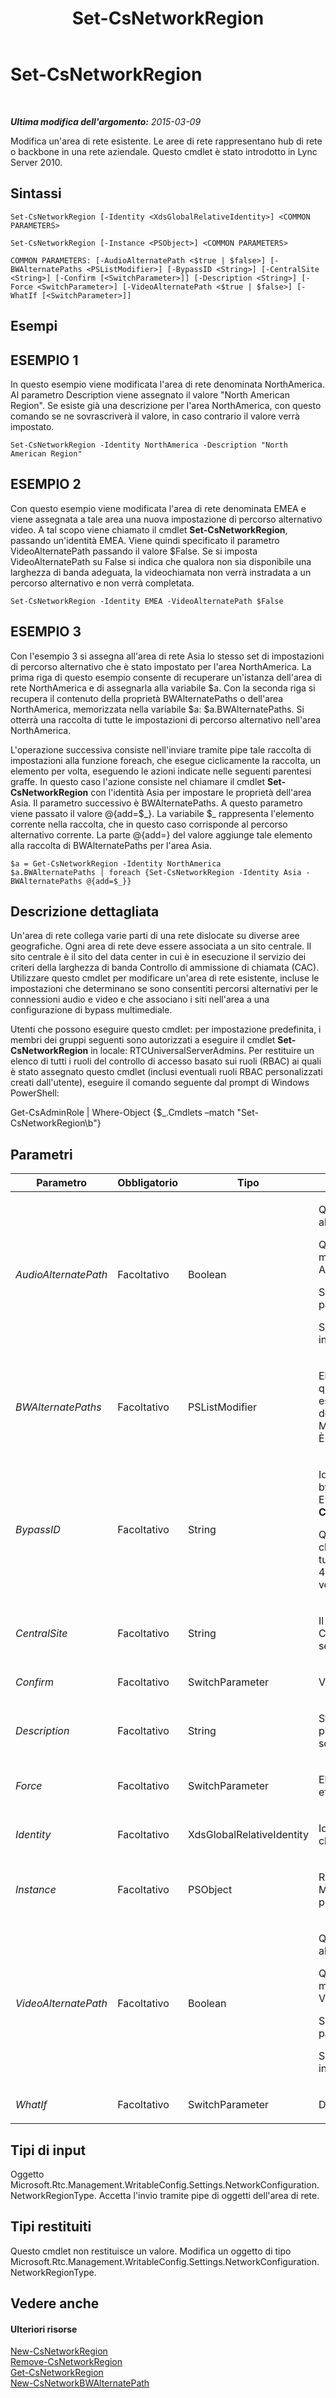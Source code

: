 ﻿---
title: Set-CsNetworkRegion
TOCTitle: Set-CsNetworkRegion
ms:assetid: ffa1774b-ac60-4392-ad55-07bb887bf945
ms:mtpsurl: https://technet.microsoft.com/it-it/library/Gg413089(v=OCS.15)
ms:contentKeyID: 49302591
ms.date: 08/24/2015
mtps_version: v=OCS.15
ms.translationtype: HT
---

# Set-CsNetworkRegion

 

_**Ultima modifica dell'argomento:** 2015-03-09_

Modifica un'area di rete esistente. Le aree di rete rappresentano hub di rete o backbone in una rete aziendale. Questo cmdlet è stato introdotto in Lync Server 2010.

## Sintassi

    Set-CsNetworkRegion [-Identity <XdsGlobalRelativeIdentity>] <COMMON PARAMETERS>

    Set-CsNetworkRegion [-Instance <PSObject>] <COMMON PARAMETERS>

    COMMON PARAMETERS: [-AudioAlternatePath <$true | $false>] [-BWAlternatePaths <PSListModifier>] [-BypassID <String>] [-CentralSite <String>] [-Confirm [<SwitchParameter>]] [-Description <String>] [-Force <SwitchParameter>] [-VideoAlternatePath <$true | $false>] [-WhatIf [<SwitchParameter>]]

## Esempi

## ESEMPIO 1

In questo esempio viene modificata l'area di rete denominata NorthAmerica. Al parametro Description viene assegnato il valore "North American Region". Se esiste già una descrizione per l'area NorthAmerica, con questo comando se ne sovrascriverà il valore, in caso contrario il valore verrà impostato.

    Set-CsNetworkRegion -Identity NorthAmerica -Description "North American Region"

## ESEMPIO 2

Con questo esempio viene modificata l'area di rete denominata EMEA e viene assegnata a tale area una nuova impostazione di percorso alternativo video. A tal scopo viene chiamato il cmdlet **Set-CsNetworkRegion**, passando un'identità EMEA. Viene quindi specificato il parametro VideoAlternatePath passando il valore $False. Se si imposta VideoAlternatePath su False si indica che qualora non sia disponibile una larghezza di banda adeguata, la videochiamata non verrà instradata a un percorso alternativo e non verrà completata.

    Set-CsNetworkRegion -Identity EMEA -VideoAlternatePath $False

## ESEMPIO 3

Con l'esempio 3 si assegna all'area di rete Asia lo stesso set di impostazioni di percorso alternativo che è stato impostato per l'area NorthAmerica. La prima riga di questo esempio consente di recuperare un'istanza dell'area di rete NorthAmerica e di assegnarla alla variabile $a. Con la seconda riga si recupera il contenuto della proprietà BWAlternatePaths o dell'area NorthAmerica, memorizzata nella variabile $a: $a.BWAlternatePaths. Si otterrà una raccolta di tutte le impostazioni di percorso alternativo nell'area NorthAmerica.

L'operazione successiva consiste nell'inviare tramite pipe tale raccolta di impostazioni alla funzione foreach, che esegue ciclicamente la raccolta, un elemento per volta, eseguendo le azioni indicate nelle seguenti parentesi graffe. In questo caso l'azione consiste nel chiamare il cmdlet **Set-CsNetworkRegion** con l'identità Asia per impostare le proprietà dell'area Asia. Il parametro successivo è BWAlternatePaths. A questo parametro viene passato il valore @{add=$\_}. La variabile $\_ rappresenta l'elemento corrente nella raccolta, che in questo caso corrisponde al percorso alternativo corrente. La parte @{add=} del valore aggiunge tale elemento alla raccolta di BWAlternatePaths per l'area Asia.

    $a = Get-CsNetworkRegion -Identity NorthAmerica
    $a.BWAlternatePaths | foreach {Set-CsNetworkRegion -Identity Asia -BWAlternatePaths @{add=$_}}

## Descrizione dettagliata

Un'area di rete collega varie parti di una rete dislocate su diverse aree geografiche. Ogni area di rete deve essere associata a un sito centrale. Il sito centrale è il sito del data center in cui è in esecuzione il servizio dei criteri della larghezza di banda Controllo di ammissione di chiamata (CAC). Utilizzare questo cmdlet per modificare un'area di rete esistente, incluse le impostazioni che determinano se sono consentiti percorsi alternativi per le connessioni audio e video e che associano i siti nell'area a una configurazione di bypass multimediale.

Utenti che possono eseguire questo cmdlet: per impostazione predefinita, i membri dei gruppi seguenti sono autorizzati a eseguire il cmdlet **Set-CsNetworkRegion** in locale: RTCUniversalServerAdmins. Per restituire un elenco di tutti i ruoli del controllo di accesso basato sui ruoli (RBAC) ai quali è stato assegnato questo cmdlet (inclusi eventuali ruoli RBAC personalizzati creati dall'utente), eseguire il comando seguente dal prompt di Windows PowerShell:

Get-CsAdminRole | Where-Object {$\_.Cmdlets –match "Set-CsNetworkRegion\\b"}

## Parametri


<table>
<colgroup>
<col style="width: 25%" />
<col style="width: 25%" />
<col style="width: 25%" />
<col style="width: 25%" />
</colgroup>
<thead>
<tr class="header">
<th>Parametro</th>
<th>Obbligatorio</th>
<th>Tipo</th>
<th>Descrizione</th>
</tr>
</thead>
<tbody>
<tr class="odd">
<td><p><em>AudioAlternatePath</em></p></td>
<td><p>Facoltativo</p></td>
<td><p>Boolean</p></td>
<td><p>Questo parametro determina se le chiamate audio verranno instradate tramite un percorso alternativo se non è disponibile una larghezza di banda adeguata nel percorso principale.</p>
<p>Questo parametro popola la proprietà BWAlternatePaths. Il valore fornito a questo parametro è memorizzato nella proprietà AlternatePath per l'elemento percorso alternativo con un valore Audio per BWPolicyModality.</p>
<p>Se si fornisce un valore per questo parametro, non è possibile specificare un valore per il parametro BWAlternatePaths.</p>
<p>Se alcune delle chiamate vengono effettuate via Internet, questo valore deve essere True, indipendentemente dalle impostazioni della larghezza di banda.</p></td>
</tr>
<tr class="even">
<td><p><em>BWAlternatePaths</em></p></td>
<td><p>Facoltativo</p></td>
<td><p>PSListModifier</p></td>
<td><p>Elenco di oggetti in cui è specificato se sono consentiti percorsi di connessione alternativi qualora una richiesta multimediale non possa essere completata con il percorso preferito, ad esempio se sono stati superati i limiti impostati per tale percorso. Gli oggetti percorso alternativo devono essere di tipo Microsoft.Rtc.Management.WritableConfig.Settings.NetworkConfiguration.BWAlternatePathType. È possibile creare oggetti di questo tipo chiamando il cmdlet <strong>New-CsNetworkBWAlternatePath</strong>.</p></td>
</tr>
<tr class="odd">
<td><p><em>BypassID</em></p></td>
<td><p>Facoltativo</p></td>
<td><p>String</p></td>
<td><p>Identificatore univoco globale (GUID) utilizzato per mappare le aree di rete alle impostazioni di bypass multimediale in un Controllo di ammissione di chiamata o in una configurazione di rete E9-1-1 (Enhanced 9-1-1). Utilizzare questo valore BypassID nella chiamata al cmdlet <strong>New-CsNetworkMediaBypassConfiguration</strong>.</p>
<p>Questo parametro può essere generato automaticamente quando l'area è stata creata chiamando il cmdlet <strong>New-CsNetworkRegion</strong>. Non è consigliabile modificare questo valore. Se tuttavia si specifica un valore, deve avere il formato di un GUID, ad esempio 3b24a047-dce6-48b2-9f20-9fbff17ed62a. Verrà visualizzato un messaggio in cui si chiede di confermare di voler effettivamente impostare manualmente questo valore.</p></td>
</tr>
<tr class="even">
<td><p><em>CentralSite</em></p></td>
<td><p>Facoltativo</p></td>
<td><p>String</p></td>
<td><p>Il sito centrale che esegue il servizio dei criteri della larghezza di banda. Per poter utilizzare Controllo di ammissione di chiamata, è necessario che questo servizio sia abilitato. Questo servizio viene eseguito sul Front End Server o sul server Standard Edition.</p></td>
</tr>
<tr class="odd">
<td><p><em>Confirm</em></p></td>
<td><p>Facoltativo</p></td>
<td><p>SwitchParameter</p></td>
<td><p>Viene visualizzata una richiesta di conferma prima di eseguire il comando.</p></td>
</tr>
<tr class="even">
<td><p><em>Description</em></p></td>
<td><p>Facoltativo</p></td>
<td><p>String</p></td>
<td><p>Stringa che descrive l'area. Questo parametro può essere utilizzato per fornire una descrizione più dettagliata dello scopo a cui è destinata l'area rispetto a quella che può essere fornita dalla sola identità.</p></td>
</tr>
<tr class="odd">
<td><p><em>Force</em></p></td>
<td><p>Facoltativo</p></td>
<td><p>SwitchParameter</p></td>
<td><p>Elimina qualsiasi richiesta di conferma che, in caso contrario, sarebbe visualizzata prima di effettuare le modifiche.</p></td>
</tr>
<tr class="even">
<td><p><em>Identity</em></p></td>
<td><p>Facoltativo</p></td>
<td><p>XdsGlobalRelativeIdentity</p></td>
<td><p>Identificatore univoco dell'area di rete da modificare. L'identità sarà rappresentata da una stringa che identifica in modo univoco tale area.</p></td>
</tr>
<tr class="odd">
<td><p><em>Instance</em></p></td>
<td><p>Facoltativo</p></td>
<td><p>PSObject</p></td>
<td><p>Riferimento a un oggetto area di rete. Questo oggetto deve essere di tipo Microsoft.Rtc.Management.WritableConfig.Settings.NetworkConfiguration.NetworkRegionType e può essere recuperato chiamando il cmdlet <strong>Get-CsNetworkRegion</strong>.</p></td>
</tr>
<tr class="even">
<td><p><em>VideoAlternatePath</em></p></td>
<td><p>Facoltativo</p></td>
<td><p>Boolean</p></td>
<td><p>Questo parametro determina se le chiamate video verranno instradate tramite un percorso alternativo qualora non sia disponibile una larghezza di banda adeguata nel percorso primario.</p>
<p>Questo parametro popola la proprietà BWAlternatePaths. Il valore fornito a questo parametro è memorizzato nella proprietà AlternatePath per l'elemento percorso alternativo con un valore Video per BWPolicyModality.</p>
<p>Se si fornisce un valore per questo parametro, non è possibile specificare un valore per il parametro BWAlternatePaths.</p>
<p>Se alcune delle chiamate vengono effettuate via Internet, questo valore deve essere True, indipendentemente dalle impostazioni della larghezza di banda.</p></td>
</tr>
<tr class="odd">
<td><p><em>WhatIf</em></p></td>
<td><p>Facoltativo</p></td>
<td><p>SwitchParameter</p></td>
<td><p>Descrive ciò che accadrebbe se si eseguisse il comando senza eseguirlo realmente.</p></td>
</tr>
</tbody>
</table>


## Tipi di input

Oggetto Microsoft.Rtc.Management.WritableConfig.Settings.NetworkConfiguration.NetworkRegionType. Accetta l'invio tramite pipe di oggetti dell'area di rete.

## Tipi restituiti

Questo cmdlet non restituisce un valore. Modifica un oggetto di tipo Microsoft.Rtc.Management.WritableConfig.Settings.NetworkConfiguration.NetworkRegionType.

## Vedere anche

#### Ulteriori risorse

[New-CsNetworkRegion](new-csnetworkregion.md)  
[Remove-CsNetworkRegion](remove-csnetworkregion.md)  
[Get-CsNetworkRegion](get-csnetworkregion.md)  
[New-CsNetworkBWAlternatePath](new-csnetworkbwalternatepath.md)

